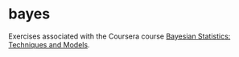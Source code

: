 # bayes

Exercises associated with the Coursera course [Bayesian Statistics: Techniques and Models](https://www.coursera.org/learn/mcmc-bayesian-statistics/home/welcome).